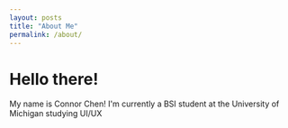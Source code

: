 ```yaml
---
layout: posts
title: "About Me"
permalink: /about/
---
```

# Hello there!

My name is Connor Chen! I'm currently a BSI student at the University of Michigan studying UI/UX
